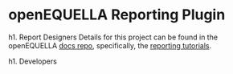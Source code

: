 # openEQUELLA Reporting Plugin

h1. Report Designers
Details for this project can be found in the openEQUELLA [docs repo](https://equella.github.io/), specifically, the [reporting tutorials](https://github.com/equella/equella.github.io/tree/master/tutorials/reporting).

h1. Developers
